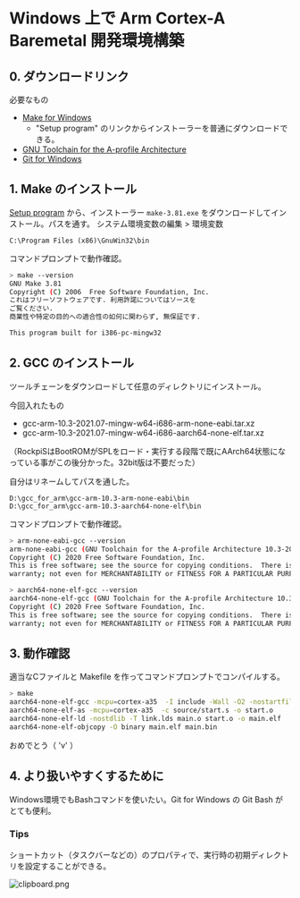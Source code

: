 # Windows 上で Arm Cortex-A Baremetal 開発環境構築

## 0. ダウンロードリンク

必要なもの

* [Make for Windows](http://gnuwin32.sourceforge.net/packages/make.htm)
  * "Setup program" のリンクからインストーラーを普通にダウンロードできる。
* [GNU Toolchain for the A-profile Architecture](https://developer.arm.com/tools-and-software/open-source-software/developer-tools/gnu-toolchain/gnu-a/downloads)
* [Git for Windows](https://gitforwindows.org/)


## 1. Make のインストール

[Setup program](http://gnuwin32.sourceforge.net/downlinks/make.php) から、インストーラー `make-3.81.exe` をダウンロードしてインストール。パスを通す。
システム環境変数の編集 > 環境変数

```:Path(e.g.
C:\Program Files (x86)\GnuWin32\bin
```

コマンドプロンプトで動作確認。

```Bash
> make --version
GNU Make 3.81
Copyright (C) 2006  Free Software Foundation, Inc.
これはフリーソフトウェアです. 利用許諾についてはソースを
ご覧ください.
商業性や特定の目的への適合性の如何に関わらず, 無保証です.

This program built for i386-pc-mingw32
```


## 2. GCC のインストール

ツールチェーンをダウンロードして任意のディレクトリにインストール。

今回入れたもの

* gcc-arm-10.3-2021.07-mingw-w64-i686-arm-none-eabi.tar.xz
* gcc-arm-10.3-2021.07-mingw-w64-i686-aarch64-none-elf.tar.xz

（RockpiSはBootROMがSPLをロード・実行する段階で既にAArch64状態になっている事がこの後分かった。32bit版は不要だった）

自分はリネームしてパスを通した。

```:Path(e.g.
D:\gcc_for_arm\gcc-arm-10.3-arm-none-eabi\bin
D:\gcc_for_arm\gcc-arm-10.3-aarch64-none-elf\bin
```

コマンドプロンプトで動作確認。

```Bash
> arm-none-eabi-gcc --version
arm-none-eabi-gcc (GNU Toolchain for the A-profile Architecture 10.3-2021.07 (arm-10.29)) 10.3.1 20210621
Copyright (C) 2020 Free Software Foundation, Inc.
This is free software; see the source for copying conditions.  There is NO
warranty; not even for MERCHANTABILITY or FITNESS FOR A PARTICULAR PURPOSE.
```

```Bash
> aarch64-none-elf-gcc --version
aarch64-none-elf-gcc (GNU Toolchain for the A-profile Architecture 10.3-2021.07 (arm-10.29)) 10.3.1 20210621
Copyright (C) 2020 Free Software Foundation, Inc.
This is free software; see the source for copying conditions.  There is NO
warranty; not even for MERCHANTABILITY or FITNESS FOR A PARTICULAR PURPOSE.
```


## 3. 動作確認

適当なCファイルと Makefile を作ってコマンドプロンプトでコンパイルする。

```Bash
> make
aarch64-none-elf-gcc -mcpu=cortex-a35  -I include -Wall -O2 -nostartfiles -ffreestanding  -c source/main.c -o main.o
aarch64-none-elf-as -mcpu=cortex-a35  -c source/start.s -o start.o
aarch64-none-elf-ld -nostdlib -T link.lds main.o start.o -o main.elf
aarch64-none-elf-objcopy -O binary main.elf main.bin
```

おめでとう（ 'v' ）


## 4. より扱いやすくするために

Windows環境でもBashコマンドを使いたい。Git for Windows の Git Bash がとても便利。

### Tips

ショートカット（タスクバーなどの）のプロパティで、実行時の初期ディレクトリを設定することができる。

![clipboard.png](https://raw.githubusercontent.com/kmwtr/kmwtr_doc/master/md/Cortex-A/img/OpdutuABO-clipboard.png)


